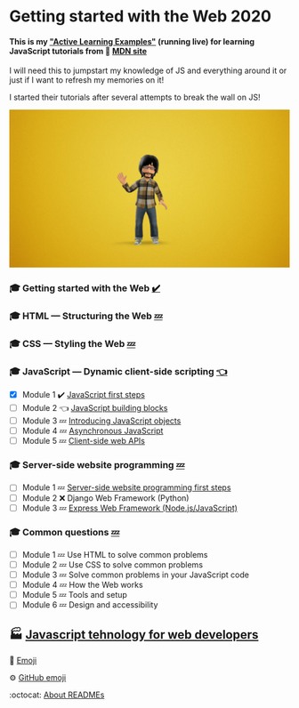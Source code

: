 # Getting started with the Web 2020


#### This is my  ["Active Learning Examples"](https://vvpetkov.github.io/Getting-started-with-the-Web-2020/) (running live) for learning JavaScript tutorials from :moyai: [MDN site](https://developer.mozilla.org/en-US/docs/Learn/Getting_started_with_the_web)



I will need this to jumpstart my knowledge of JS and everything around it or just if I want to refresh my memories on it! 

I started their tutorials after several attempts to break the wall on JS!


![Logo](/images/logoVLD.png)

### :mortar_board: Getting started with the Web [:heavy_check_mark:](https://developer.mozilla.org/en-US/docs/Learn/Getting_started_with_the_web)
### :mortar_board: HTML — Structuring the Web [:zzz:](https://developer.mozilla.org/en-US/docs/Learn/HTML)
### :mortar_board: CSS — Styling the Web [:zzz:](https://developer.mozilla.org/en-US/docs/Learn/CSS)
### :mortar_board: JavaScript — Dynamic client-side scripting [:point_left:](https://developer.mozilla.org/en-US/docs/Learn/JavaScript)
- [x] Module 1 :heavy_check_mark: [JavaScript first steps](https://developer.mozilla.org/en-US/docs/Learn/JavaScript/First_steps) 
- [ ] Module 2 :point_left: [JavaScript building blocks](https://developer.mozilla.org/en-US/docs/Learn/JavaScript/Building_blocks)
- [ ] Module 3 :zzz: [Introducing JavaScript objects](https://developer.mozilla.org/en-US/docs/Learn/JavaScript/Objects)
- [ ] Module 4 :zzz: [Asynchronous JavaScript](https://developer.mozilla.org/en-US/docs/Learn/JavaScript/Asynchronous)
- [ ] Module 5 :zzz: [Client-side web APIs](https://developer.mozilla.org/en-US/docs/Learn/JavaScript/Client-side_web_APIs)
### :mortar_board: Server-side website programming [:zzz:](https://developer.mozilla.org/en-US/docs/Learn/Server-side)
- [ ] Module 1 :zzz: [Server-side website programming first steps](https://developer.mozilla.org/en-US/docs/Learn/Server-side/First_steps)
- [ ] Module 2 :x: Django Web Framework (Python)
- [ ] Module 3 :zzz: [Express Web Framework (Node.js/JavaScript)](https://developer.mozilla.org/en-US/docs/Learn/Server-side/Express_Nodejs)
### :mortar_board: Common questions [:zzz:](https://developer.mozilla.org/en-US/docs/Learn/Common_questions) 
- [ ] Module 1 :zzz: Use HTML to solve common problems
- [ ] Module 2 :zzz: Use CSS to solve common problems
- [ ] Module 3 :zzz: Solve common problems in your JavaScript code
- [ ] Module 4 :zzz: How the Web works
- [ ] Module 5 :zzz: Tools and setup
- [ ] Module 6 :zzz: Design and accessibility

## :factory: [Javascript tehnology for web developers](https://developer.mozilla.org/en-US/docs/Web/JavaScript)






:high_brightness: [Emoji](https://www.webfx.com/tools/emoji-cheat-sheet/)

:gear: [GitHub emoji](https://github.com/fefong/markdown_readme/blob/master/emoji.md#emoji)

:octocat: [About READMEs](https://help.github.com/en/github/creating-cloning-and-archiving-repositories/about-readmes)
